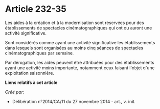 # Article 232-35

Les aides à la création et à la modernisation sont réservées pour des établissements de spectacles cinématographiques qui ont
ou auront une activité significative. 

Sont considérés comme ayant une activité significative les établissements dans lesquels sont organisées au moins cinq séances
de spectacles cinématographiques par semaine. 

Par dérogation, les aides peuvent être attribuées pour des établissements ayant une activité moins importante, notamment ceux
faisant l'objet d'une exploitation saisonnière.

**Liens relatifs à cet article**

_Créé par_:

  - Délibération n°2014/CA/11 du 27 novembre 2014 - art., v. init.
